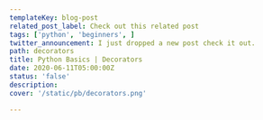 ```yaml
---
templateKey: blog-post
related_post_label: Check out this related post
tags: ['python', 'beginners', ]
twitter_announcement: I just dropped a new post check it out.
path: decorators
title: Python Basics | Decorators
date: 2020-06-11T05:00:00Z
status: 'false'
description:
cover: '/static/pb/decorators.png'

---
```


<!--
<p style='text-align: center'>
<a href='https://waylonwalker.com/blog/decorators'>
  <img
    style='width:500px; max-width:80%; margin: auto;'
    src="https://waylonwalker.com/decorators.png"
    alt="Read more from the Python Basics | Decorators article"
  />
  </a>
</p>

-->
